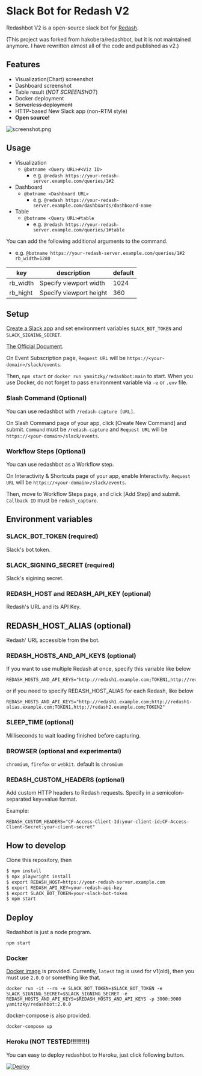 # Slack Bot for Redash V2

Redashbot V2 is a open-source slack bot for [Redash](https://redash.io).

(This project was forked from hakobera/redashbot, but it is not maintained anymore. I have rewritten almost all of the code and published as v2.)

## Features

- Visualization(Chart) screenshot
- Dashboard screenshot
- Table result (*NOT SCREENSHOT*)
- Docker deployment
- <s>Serverless deployment</s>
- HTTP-based New Slack app (non-RTM style)
- **Open source!**

![screenshot.png](./images/screenshot.png)


## Usage

- Visualization
  - `@botname <Query URL>#<Viz ID>`
    - e.g. `@redash https://your-redash-server.example.com/queries/1#2`
- Dashboard
  - `@botname <Dashboard URL>`
    - e.g. `@redash https://your-redash-server.example.com/dashboards/dashboard-name`
- Table
  - `@botname <Query URL>#table`
    - e.g. `@redash https://your-redash-server.example.com/queries/1#table`

You can add the following additional arguments to the command.

- e.g. `@botname https://your-redash-server.example.com/queries/1#2 rb_width=1280`

| key | description | default |
| --- | --- | --- |
| rb_width | Specify viewport width | 1024 |
| rb_hight | Specify viewport height | 360 |

## Setup

[Create a Slack app](https://api.slack.com/apps/) and set environment variables `SLACK_BOT_TOKEN` and `SLACK_SIGNING_SECRET`.

[The Official Document](https://slack.dev/bolt-js/tutorial/getting-started#create-an-app).

On Event Subscription page, `Request URL` will be `https://<your-domain>/slack/events`.

Then, `npm start` or `docker run yamitzky/redashbot:main` to start. When you use Docker, do not forget to pass environment variable via `-e` or `.env` file.

### Slash Command (Optional)

You can use redashbot with `/redash-capture [URL]`.

On Slash Command page of your app, click [Create New Command] and submit. `Command` must be `/redash-capture` and `Request URL` will be `https://<your-domain>/slack/events`.

### Workflow Steps (Optional)

You can use redashbot as a Workflow step.

On Interactivity & Shortcuts page of your app, enable Interactivity. `Request URL` will be `https://<your-domain>/slack/events`.

Then, move to Workflow Steps page, and click [Add Step] and submit. `Callback ID` must be `redash_capture`.


## Environment variables

### SLACK_BOT_TOKEN (required)

Slack's bot token.

### SLACK_SIGNING_SECRET (required)

Slack's sigining secret.

### REDASH_HOST and REDASH_API_KEY (optional)

Redash's URL and its API Key.

## REDASH_HOST_ALIAS (optional)

Redash' URL accessible from the bot.

### REDASH_HOSTS_AND_API_KEYS (optional)

If you want to use multiple Redash at once, specify this variable like below

```
REDASH_HOSTS_AND_API_KEYS="http://redash1.example.com;TOKEN1,http://redash2.example.com;TOKEN2"
```

or if you need to specify REDASH_HOST_ALIAS for each Redash, like below

```
REDASH_HOSTS_AND_API_KEYS="http://redash1.example.com;http://redash1-alias.example.com;TOKEN1,http://redash2.example.com;TOKEN2"
```

### SLEEP_TIME (optional)

Milliseconds to wait loading finished before capturing.

### BROWSER (optional and experimental)

`chromium`, `firefox` or `webkit`. default is `chromium`

### REDASH_CUSTOM_HEADERS (optional)

Add custom HTTP headers to Redash requests. Specify in a semicolon-separated key=value format.

Example:
```
REDASH_CUSTOM_HEADERS="CF-Access-Client-Id:your-client-id;CF-Access-Client-Secret:your-client-secret"
```

## How to develop

Clone this repository, then

```bash
$ npm install
$ npx playwright install 
$ export REDASH_HOST=https://your-redash-server.example.com
$ export REDASH_API_KEY=your-redash-api-key
$ export SLACK_BOT_TOKEN=your-slack-bot-token
$ npm start
```

## Deploy

Redashbot is just a node program.

```
npm start
```

### Docker

[Docker image](https://hub.docker.com/r/yamitzky/redashbot) is provided. Currently, `latest` tag is used for v1(old), then you must use `2.0.0` or something like that.

```
docker run -it --rm -e SLACK_BOT_TOKEN=$SLACK_BOT_TOKEN -e SLACK_SIGNING_SECRET=$SLACK_SIGNING_SECRET -e REDASH_HOSTS_AND_API_KEYS=$REDASH_HOSTS_AND_API_KEYS -p 3000:3000 yamitzky/redashbot:2.0.0
```

docker-compose is also provided.

```
docker-compose up
```

### Heroku (NOT TESTED!!!!!!!!)

You can easy to deploy redashbot to Heroku, just click following button.

[![Deploy](https://www.herokucdn.com/deploy/button.svg)](https://heroku.com/deploy)
